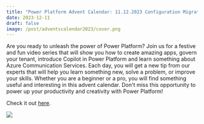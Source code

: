 ```yaml
---
title: "Power Platform Advent Calendar: 11.12.2023 Configuration Migration Tool"
date: 2023-12-11
draft: false
image: /post/adventscalendar2023/cover.png
---
```


Are you ready to unleash the power of Power Platform? Join us for a festive and fun video series that will show you how to create amazing apps, govern your tenant, introduce Copilot in Power Platform and learn something about Azure Communication Services. Each day, you will get a new tip from our experts that will help you learn something new, solve a problem, or improve your skills. Whether you are a beginner or a pro, you will find something useful and interesting in this advent calendar. Don't miss this opportunity to power up your productivity and creativity with Power Platform!

Check it out [here](https://youtu.be/DssuFR-z1TY).

[![](video.png)](https://youtu.be/DssuFR-z1TY)